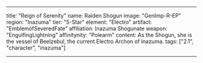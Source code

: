 ---

title: "Reign of Serenity"
name: Raiden Shogun
image: "GenImp-R-EP"
region: "Inazuma"
tier: "5-Star"
element: "Electro"
artifact: "EmblemofSeveredFate"
affiliation: Inazuma Shogunate
weapon: "EngulfingLightning"
affinitynity: "Polearm"
content: As the Shogun, she is the vessel of Beelzebul, the current Electro Archon of Inazuma.
tags: ["2.1", "character", "inazuma"]

---